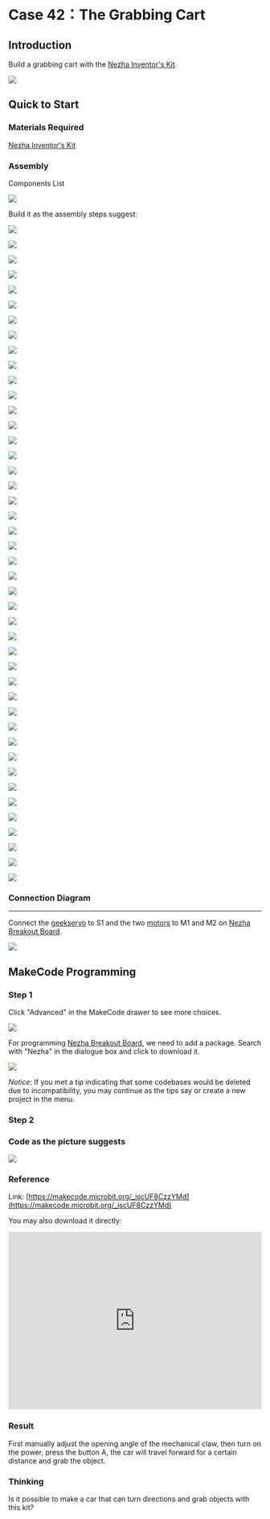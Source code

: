 # Case 42：The Grabbing Cart

## Introduction
Build a grabbing cart with the [Nezha Inventor's Kit](https://www.elecfreaks.com/nezha-inventor-s-kit-for-micro-bit-without-micro-bit-board.html). 

![](./images/neza-inventor-s-kit-case-42-01.png)

## Quick to Start


### Materials Required

[Nezha Inventor's Kit](https://www.elecfreaks.com/nezha-inventor-s-kit-for-micro-bit-without-micro-bit-board.html)

### Assembly

Components List

![](./images/neza-inventor-s-kit-case-42-02.png)

Build it as the assembly steps suggest: 

![](./images/neza-inventor-s-kit-step-42-01.png)

![](./images/neza-inventor-s-kit-step-42-02.png)

![](./images/neza-inventor-s-kit-step-42-03.png)

![](./images/neza-inventor-s-kit-step-42-04.png)

![](./images/neza-inventor-s-kit-step-42-05.png)

![](./images/neza-inventor-s-kit-step-42-06.png)

![](./images/neza-inventor-s-kit-step-42-07.png)

![](./images/neza-inventor-s-kit-step-42-08.png)

![](./images/neza-inventor-s-kit-step-42-09.png)

![](./images/neza-inventor-s-kit-step-42-10.png)

![](./images/neza-inventor-s-kit-step-42-11.png)

![](./images/neza-inventor-s-kit-step-42-12.png)

![](./images/neza-inventor-s-kit-step-42-13.png)

![](./images/neza-inventor-s-kit-step-42-14.png)

![](./images/neza-inventor-s-kit-step-42-15.png)

![](./images/neza-inventor-s-kit-step-42-16.png)

![](./images/neza-inventor-s-kit-step-42-17.png)

![](./images/neza-inventor-s-kit-step-42-18.png)

![](./images/neza-inventor-s-kit-step-42-19.png)

![](./images/neza-inventor-s-kit-step-42-20.png)

![](./images/neza-inventor-s-kit-step-42-21.png)

![](./images/neza-inventor-s-kit-step-42-22.png)

![](./images/neza-inventor-s-kit-step-42-23.png)

![](./images/neza-inventor-s-kit-step-42-24.png)

![](./images/neza-inventor-s-kit-step-42-25.png)

![](./images/neza-inventor-s-kit-step-42-26.png)

![](./images/neza-inventor-s-kit-step-42-27.png)

![](./images/neza-inventor-s-kit-step-42-28.png)

![](./images/neza-inventor-s-kit-step-42-29.png)

![](./images/neza-inventor-s-kit-step-42-30.png)

![](./images/neza-inventor-s-kit-step-42-31.png)

![](./images/neza-inventor-s-kit-step-42-32.png)

![](./images/neza-inventor-s-kit-step-42-33.png)

![](./images/neza-inventor-s-kit-step-42-34.png)

![](./images/neza-inventor-s-kit-step-42-35.png)

![](./images/neza-inventor-s-kit-step-42-36.png)

![](./images/neza-inventor-s-kit-step-42-37.png)

![](./images/neza-inventor-s-kit-step-42-38.png)

![](./images/neza-inventor-s-kit-step-42-39.png)

![](./images/neza-inventor-s-kit-step-42-40.png)

![](./images/neza-inventor-s-kit-step-42-41.png)

![](./images/neza-inventor-s-kit-step-42-42.png)

![](./images/neza-inventor-s-kit-step-42-43.png)

![](./images/neza-inventor-s-kit-step-42-44.png)
### Connection Diagram
---
Connect the [geekservo](https://www.elecfreaks.com/geekservo-2kg-360-degrees-compatible-with-lego.html) to S1 and the two [motors](https://www.elecfreaks.com/geekservo-motor-2kg-compatible-with-lego.html) to M1 and M2 on [Nezha Breakout Board](https://www.elecfreaks.com/nezha-breakout-board.html).

![](./images/neza-inventor-s-kit-case-42-03.png)

## MakeCode Programming



### Step 1

Click "Advanced" in the MakeCode drawer to see more choices.

![](./images/neza-inventor-s-kit-case-37-04.png)


For programming [Nezha Breakout Board](https://www.elecfreaks.com/nezha-breakout-board.html), we need to add a package. Search with "Nezha" in the dialogue box and click to download it. 

![](./images/neza-inventor-s-kit-case-37-06.png)

*Notice*: If you met a tip indicating that some codebases would be deleted due to incompatibility, you may continue as the tips say or create a new project in the menu. 

### Step 2

### Code as the picture suggests

![](./images/neza-inventor-s-kit-case-42-07.png)

### Reference

Link: [https://makecode.microbit.org/_iscUF8CzzYMd](https://makecode.microbit.org/_iscUF8CzzYMd)

You may also download it directly: 

<div style="position:relative;height:0;padding-bottom:70%;overflow:hidden;"><iframe style="position:absolute;top:0;left:0;width:100%;height:100%;" src="https://makecode.microbit.org/#pub:_UFDfmhWVp7V3" frameborder="0" sandbox="allow-popups allow-forms allow-scripts allow-same-origin"></iframe></div>  


### Result

First manually adjust the opening angle of the mechanical claw, then turn on the power, press the button A, the car will travel forward for a certain distance and grab the object.

### Thinking

Is it possible to make a car that can turn directions and grab objects with this kit?

